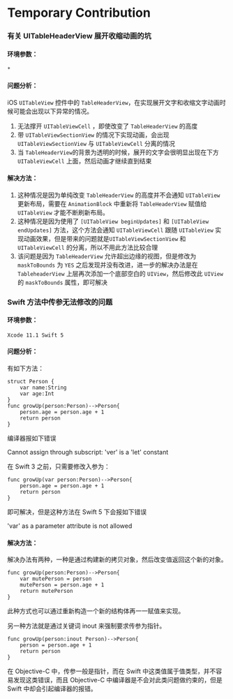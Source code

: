 # Temporary Contribution


### 有关 UITableHeaderView 展开收缩动画的坑

#### 环境参数：

```
*
```

#### 问题分析：

iOS `UITableView` 控件中的 `TableHeaderView`，在实现展开文字和收缩文字动画时候可能会出现以下异常的情况。

1. 无法撑开 `UITableViewCell` ，即使改变了 `TableHeaderView` 的高度
2. 带 `UITableViewSectionView` 的情况下实现动画，会出现 `UITableViewSectionView` 与 `UITableViewCell` 分离的情况
3. 当 `TableHeaderView`的背景为透明的时候，展开的文字会很明显出现在下方 `UITableViewCell` 上面，然后动画才继续直到结束

#### 解决方法：

1. 这种情况是因为单纯改变 `TableHeaderView` 的高度并不会通知 `UITableView` 更新布局，需要在 `AnimationBlock` 中重新将 `TableHeaderView` 赋值给 `UITableView` 才能不断刷新布局。
2. 这种情况是因为使用了 `[UITableView beginUpdates]` 和 `[UITableView endUpdates]` 方法，这个方法会通知 `UITableViewCell` 跟随 `UITableView` 实现动画效果，但是带来的问题就是`UITableViewSectionView` 和 `UITableViewCell` 的分离，所以不用此方法比较合理
3. 该问题是因为 `TableHeaderView` 允许超出边缘的视图，但是修改为 `maskToBounds` 为 `YES` 之后发现并没有改进，进一步的解决办法是在 `TableheaderView` 上层再次添加一个底部空白的 `UIView`，然后修改此 `UIView` 的 `maskToBounds` 属性，即可解决



### Swift 方法中传参无法修改的问题

#### 环境参数：

```
Xcode 11.1 Swift 5
```

#### 问题分析：

有如下方法：

```
struct Person {
	var name:String
	var age:Int
}
func growUp(person:Person)-->Person{
	person.age = person.age + 1
	return person
}
```
编译器报如下错误 

Cannot assign through subscript: 'ver' is a 'let' constant

在 Swift 3 之前，只需要修改入参为：

```
func growUp(var person:Person)-->Person{
	person.age = person.age + 1
	return person
}

```

即可解决，但是这种方法在 Swift 5 下会报如下错误

'var' as a parameter attribute is not allowed

#### 解决方法：

解决办法有两种，一种是通过构建新的拷贝对象，然后改变值返回这个新的对象。

```
func growUp(person:Person)-->Person{
	var mutePerson = person
	mutePerson = person.age + 1
	return mutePerson
}
```

此种方式也可以通过重新构造一个新的结构体再一一赋值来实现。

另一种方法就是通过关键词 inout 来强制要求传参为指针。

```
func growUp(person:inout Person)-->Person{
	person = person.age + 1
	return person
}
```

在 Objective-C 中，传参一般是指针，而在 Swift 中这类值属于值类型，并不容易发现这类错误，而且 Objective-C 中编译器是不会对此类问题做约束的，但是 Swift 中却会引起编译器的报错。